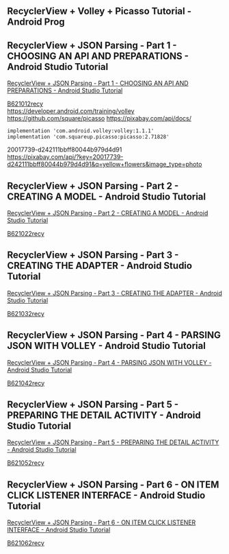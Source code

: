 ## RecyclerView + Volley + Picasso Tutorial - Android Prog
## RecyclerView + JSON Parsing - Part 1 - CHOOSING AN API AND PREPARATIONS - Android Studio Tutorial
[RecyclerView + JSON Parsing - Part 1 - CHOOSING AN API AND PREPARATIONS - Android Studio Tutorial](https://www.youtube.com/watch?v=bPDW9SdsGMo&list=PLrnPJCHvNZuBCiCxN8JPFI57Zhr5SusRL&index=1)  
  
[B621012recy](b6214code.md)  
https://developer.android.com/training/volley
https://github.com/square/picasso
https://pixabay.com/api/docs/

    implementation 'com.android.volley:volley:1.1.1'  
    implementation 'com.squareup.picasso:picasso:2.71828'  

20017739-d242111bbff80044b979d4d91  
https://pixabay.com/api/?key=20017739-d242111bbff80044b979d4d91&q=yellow+flowers&image_type=photo
## RecyclerView + JSON Parsing - Part 2 - CREATING A MODEL - Android Studio Tutorial
[RecyclerView + JSON Parsing - Part 2 - CREATING A MODEL - Android Studio Tutorial](https://www.youtube.com/watch?v=8h5HM7ZGpMs&list=PLrnPJCHvNZuBCiCxN8JPFI57Zhr5SusRL&index=2)  
  
[B621022recy](b6214code.md)  
## RecyclerView + JSON Parsing - Part 3 - CREATING THE ADAPTER - Android Studio Tutorial
[RecyclerView + JSON Parsing - Part 3 - CREATING THE ADAPTER - Android Studio Tutorial](https://www.youtube.com/watch?v=mMzT4fSHU-8&list=PLrnPJCHvNZuBCiCxN8JPFI57Zhr5SusRL&index=3)  
  
[B621032recy](b6214code.md)  
## RecyclerView + JSON Parsing - Part 4 - PARSING JSON WITH VOLLEY - Android Studio Tutorial
[RecyclerView + JSON Parsing - Part 4 - PARSING JSON WITH VOLLEY - Android Studio Tutorial](https://www.youtube.com/watch?v=bRvLg27EWp0&list=PLrnPJCHvNZuBCiCxN8JPFI57Zhr5SusRL&index=4)  
  
[B621042recy](b6214code.md)  
## RecyclerView + JSON Parsing - Part 5 - PREPARING THE DETAIL ACTIVITY - Android Studio Tutorial
[RecyclerView + JSON Parsing - Part 5 - PREPARING THE DETAIL ACTIVITY - Android Studio Tutorial](https://www.youtube.com/watch?v=JjjsadfVSfw&list=PLrnPJCHvNZuBCiCxN8JPFI57Zhr5SusRL&index=5)  
  
[B621052recy](b6214code.md)  
## RecyclerView + JSON Parsing - Part 6 - ON ITEM CLICK LISTENER INTERFACE - Android Studio Tutorial
[RecyclerView + JSON Parsing - Part 6 - ON ITEM CLICK LISTENER INTERFACE - Android Studio Tutorial](https://www.youtube.com/watch?v=WtLZK1kh-yM&list=PLrnPJCHvNZuBCiCxN8JPFI57Zhr5SusRL&index=6)  
  
[B621062recy](b6214code.md)  
